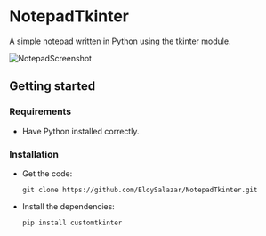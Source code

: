 # NotepadTkinter
A simple notepad written in Python using the tkinter module.

   ![NotepadScreenshot](https://github.com/EloySalazar/NotepadTkinter/assets/102320132/cfbed298-d12c-4358-969d-4b213d77e9d6)

## Getting started
### Requirements
- Have Python installed correctly.

### Installation
- Get the code:

    ```
    git clone https://github.com/EloySalazar/NotepadTkinter.git
    ```

- Install the dependencies:
    ```
    pip install customtkinter
    ```
